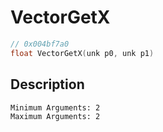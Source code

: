 # VectorGetX
```c
// 0x004bf7a0
float VectorGetX(unk p0, unk p1)
```
## Description
```
Minimum Arguments: 2
Maximum Arguments: 2
```
